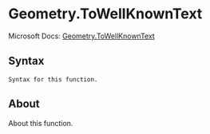 ---
---

# Geometry.ToWellKnownText

Microsoft Docs: [Geometry.ToWellKnownText](https://docs.microsoft.com/en-us/powerquery-m/geometry-towellknowntext)

## Syntax

```
Syntax for this function.
```

## About

About this function.

